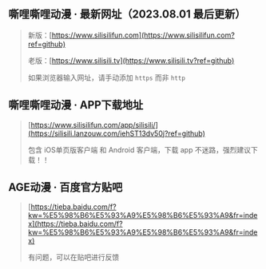 ## 嘶哩嘶哩动漫 · 最新网址（2023.08.01 最后更新）
> 新版：[https://www.silisilifun.com](https://www.silisilifun.com?ref=github)
>
> 老版：[https://www.silisili.tv](https://www.silisili.tv?ref=github)
> 
> 如果浏览器输入网址，请手动添加 `https` 而非 `http`



## 嘶哩嘶哩动漫 · APP下载地址
> [https://www.silisilifun.com/app/silisili/](https://silisili.lanzouw.com/iehST13dv50j?ref=github)
>
> 包含 iOS单页版客户端 和 Android 客户端，下载 app 不迷路，强烈建议下载！！


## AGE动漫 · 百度官方贴吧
> [https://tieba.baidu.com/f?kw=%E5%98%B6%E5%93%A9%E5%98%B6%E5%93%A9&fr=index](https://tieba.baidu.com/f?kw=%E5%98%B6%E5%93%A9%E5%98%B6%E5%93%A9&fr=index)
>
> 有问题，可以在贴吧进行反馈
